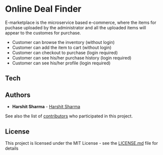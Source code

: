# Online Deal Finder

E-marketplace is the microservice based e-commerce, where the items for puchase uploaded by the administrator and all the uploaded items will appear to the customes for purchase.
  
  - Customer can browse the inventory (without login)
  - Customer can add the item to cart (without login)
  - Customer can checkout to purchase (login required)
  - Customer can see his/her purchase history (login  required)
  - Customer can see his/her profile (login required)
  
## Tech

  

## Authors

* **Harshit Sharma** - [Harshit Sharma](https://github.com/harshitsharmahts)

See also the list of [contributors](https://github.com/harshitsharmahts/Microservice-based-marketplace/contributors) who participated in this project.

## License

This project is licensed under the MIT License - see the [LICENSE.md](LICENSE.md) file for details


